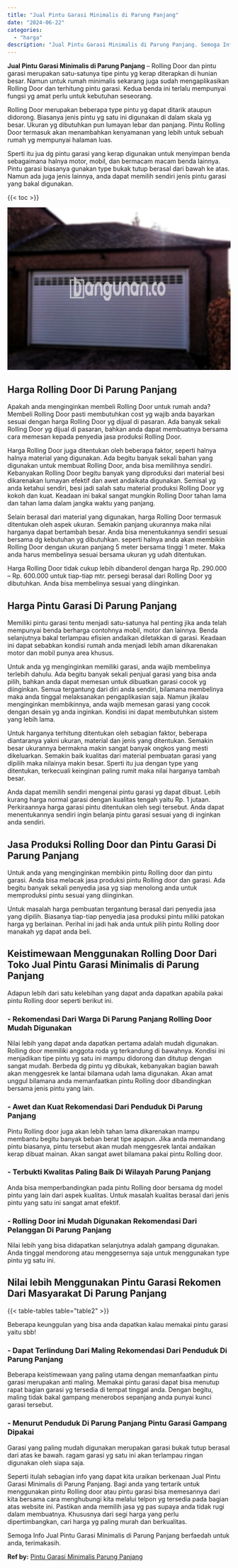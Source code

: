 ```yaml
---
title: "Jual Pintu Garasi Minimalis di Parung Panjang"
date: "2024-06-22"
categories: 
  - "harga"
description: "Jual Pintu Garasi Minimalis di Parung Panjang. Semoga Info Jual Pintu Garasi Minimalis di Parung Panjang berfaedah untuk anda, terimakasih...."
---
```


**Jual Pintu Garasi Minimalis di Parung Panjang** – Rolling Door dan pintu garasi merupakan satu-satunya tipe pintu yg kerap diterapkan di hunian besar. Namun untuk rumah minimalis sekarang juga sudah mengaplikasikan Rolling Door dan terhitung pintu garasi. Kedua benda ini terlalu mempunyai fungsi yg amat perlu untuk kebutuhan seseorang.

Rolling Door merupakan beberapa type pintu yg dapat ditarik ataupun didorong. Biasanya jenis pintu yg satu ini digunakan di dalam skala yg besar. Ukuran yg dibutuhkan pun lumayan lebar dan panjang. Pintu Rolling Door termasuk akan menambahkan kenyamanan yang lebih untuk sebuah rumah yg mempunyai halaman luas.

Sperti itu jua dg pintu garasi yang kerap digunakan untuk menyimpan benda sebagaimana halnya motor, mobil, dan bermacam macam benda lainnya. Pintu garasi biasanya gunakan type bukak tutup berasal dari bawah ke atas. Namun ada juga jenis lainnya, anda dapat memilih sendiri jenis pintu garasi yang bakal digunakan.

{{< toc >}}

![Jual Pintu Garasi Minimalis di Parung Panjang](/images/pintu-garasi-27.png)

## Harga Rolling Door Di Parung Panjang

Apakah anda menginginkan membeli Rolling Door untuk rumah anda? Membeli Rolling Door pasti membutuhkan cost yg wajib anda bayarkan sesuai dengan harga Rolling Door yg dijual di pasaran. Ada banyak sekali Rolling Door yg dijual di pasaran, bahkan anda dapat membuatnya bersama cara memesan kepada penyedia jasa produksi Rolling Door.

Harga Rolling Door juga ditentukan oleh beberapa faktor, seperti halnya halnya material yang digunakan. Ada begitu banyak sekali bahan yang digunakan untuk membuat Rolling Door, anda bisa memilihnya sendiri. Kebanyakan Rolling Door begitu banyak yang diproduksi dari material besi dikarenakan lumayan efektif dan awet andaikata digunakan. Semisal yg anda ketahui sendiri, besi jadi salah satu material produksi Rolling Door yg kokoh dan kuat. Keadaan ini bakal sangat mungkin Rolling Door tahan lama dan tahan lama dalam jangka waktu yang panjang.

Selain berasal dari material yang digunakan, harga Rolling Door termasuk ditentukan oleh aspek ukuran. Semakin panjang ukurannya maka nilai harganya dapat bertambah besar. Anda bisa menentukannya sendiri sesuai bersama dg kebutuhan yg dibutuhkan. seperti halnya anda akan membikin Rolling Door dengan ukuran panjang 5 meter bersama tinggi 1 meter. Maka anda harus membelinya sesuai bersama ukuran yg udah ditentukan.

Harga Rolling Door tidak cukup lebih dibanderol dengan harga Rp. 290.000 – Rp. 600.000 untuk tiap-tiap mtr. persegi berasal dari Rolling Door yg dibutuhkan. Anda bisa membelinya sesuai yang diinginkan.

## Harga Pintu Garasi Di Parung Panjang

Memiliki pintu garasi tentu menjadi satu-satunya hal penting jika anda telah mempunyai benda berharga contohnya mobil, motor dan lainnya. Benda selanjutnya bakal terlampau efisien andaikan diletakkan di garasi. Keadaan ini dapat sebabkan kondisi rumah anda menjadi lebih aman dikarenakan motor dan mobil punya area khusus.

Untuk anda yg menginginkan memiliki garasi, anda wajib membelinya terlebih dahulu. Ada begitu banyak sekali penjual garasi yang bisa anda pilih, bahkan anda dapat memesan untuk dibuatkan garasi cocok yg diinginkan. Semua tergantung dari diri anda sendiri, bilamana membelinya maka anda tinggal melaksanakan pengaplikasian saja. Namun jikalau menginginkan membikinnya, anda wajib memesan garasi yang cocok dengan desain yg anda inginkan. Kondisi ini dapat membutuhkan sistem yang lebih lama.

Untuk harganya terhitung ditentukan oleh sebagian faktor, beberapa diantaranya yakni ukuran, material dan jenis yang ditentukan. Semakin besar ukurannya bermakna makin sangat banyak ongkos yang mesti dikeluarkan. Semakin baik kualitas dari material pembuatan garasi yang dipilih maka nilainya makin besar. Sperti itu jua dengan type yang ditentukan, terkecuali keinginan paling rumit maka nilai harganya tambah besar.

Anda dapat memilih sendiri mengenai pintu garasi yg dapat dibuat. Lebih kurang harga normal garasi dengan kualitas tengah yaitu Rp. 1 jutaan. Perkiraannya harga garasi pintu ditentukan oleh segi tersebut. Anda dapat menentukannya sendiri ingin belanja pintu garasi sesuai yang di inginkan anda sendiri.

## Jasa Produksi Rolling Door dan Pintu Garasi Di Parung Panjang

Untuk anda yang menginginkan membikin pintu Rolling door dan pintu garasi. Anda bisa melacak jasa produksi pintu Rolling door dan garasi. Ada begitu banyak sekali penyedia jasa yg siap menolong anda untuk memproduksi pintu sesuai yang diinginkan.

Untuk masalah harga pembuatan tergantung berasal dari penyedia jasa yang dipilih. Biasanya tiap-tiap penyedia jasa produksi pintu miliki patokan harga yg berlainan. Perihal ini jadi hak anda untuk pilih pintu Rolling door manakah yg dapat anda beli.

## Keistimewaan Menggunakan Rolling Door Dari Toko Jual Pintu Garasi Minimalis di Parung Panjang

Adapun lebih dari satu kelebihan yang dapat anda dapatkan apabila pakai pintu Rolling door seperti berikut ini.

### \- Rekomendasi Dari Warga Di Parung Panjang Rolling Door Mudah Digunakan

Nilai lebih yang dapat anda dapatkan pertama adalah mudah digunakan. Rolling door memiliki anggota roda yg terkandung di bawahnya. Kondisi ini menjadikan tipe pintu yg satu ini mampu didorong dan ditutup dengan sangat mudah. Berbeda dg pintu yg dibukak, kebanyakan bagian bawah akan menggesrek ke lantai bilamana udah lama digunakan. Akan amat unggul bilamana anda memanfaatkan pintu Rolling door dibandingkan bersama jenis pintu yang lain.

### \- Awet dan Kuat Rekomendasi Dari Penduduk Di Parung Panjang

Pintu Rolling door juga akan lebih tahan lama dikarenakan mampu membantu begitu banyak beban berat tipe apapun. Jika anda memandang pintu biasanya, pintu tersebut akan mudah menggesrek lantai andaikan kerap dibuat mainan. Akan sangat awet bilamana pakai pintu Rolling door.

### \- Terbukti Kwalitas Paling Baik Di Wilayah Parung Panjang

Anda bisa memperbandingkan pada pintu Rolling door bersama dg model pintu yang lain dari aspek kualitas. Untuk masalah kualitas berasal dari jenis pintu yang satu ini sangat amat efektif.

### \- Rolling Door ini Mudah Digunakan Rekomendasi Dari Pelanggan Di Parung Panjang

Nilai lebih yang bisa didapatkan selanjutnya adalah gampang digunakan. Anda tinggal mendorong atau menggesernya saja untuk menggunakan type pintu yg satu ini.

## Nilai lebih Menggunakan Pintu Garasi Rekomen Dari Masyarakat Di Parung Panjang

{{< table-tables table="table2" >}}

Beberapa keunggulan yang bisa anda dapatkan kalau memakai pintu garasi yaitu sbb!

### \- Dapat Terlindung Dari Maling Rekomendasi Dari Penduduk Di Parung Panjang

Beberapa keistimewaan yang paling utama dengan memanfaatkan pintu garasi merupakan anti maling. Memakai pintu garasi dapat bisa menutup rapat bagian garasi yg tersedia di tempat tinggal anda. Dengan begitu, maling tidak bakal gampang menerobos sepanjang anda punyai kunci garasi tersebut.

### \- Menurut Penduduk Di Parung Panjang Pintu Garasi Gampang Dipakai

Garasi yang paling mudah digunakan merupakan garasi bukak tutup berasal dari atas ke bawah. ragam garasi yg satu ini akan terlampau ringan digunakan oleh siapa saja.

Seperti itulah sebagian info yang dapat kita uraikan berkenaan Jual Pintu Garasi Minimalis di Parung Panjang. Bagi anda yang tertarik untuk menggunakan pintu Rolling door atau pintu garasi bisa memesannya dari kita bersama cara menghubungi kita melalui telpon yg tersedia pada bagian atas website ini. Pastikan anda memilih jasa yg pas supaya anda tidak rugi dalam membuatnya. Khususnya dari segi harga yang perlu dipertimbangkan, cari harga yg paling murah dan berkualitas.

Semoga Info Jual Pintu Garasi Minimalis di Parung Panjang berfaedah untuk anda, terimakasih.

**Ref by:** [Pintu Garasi Minimalis Parung Panjang](https://id.wikipedia.org/wiki/Pintu)
